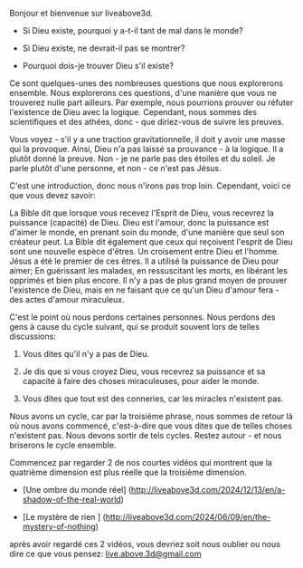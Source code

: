 Bonjour et bienvenue sur liveabove3d.

- Si Dieu existe, pourquoi y a-t-il tant de mal dans le monde?

- Si Dieu existe, ne devrait-il pas se montrer?

- Pourquoi dois-je trouver Dieu s'il existe?

Ce sont quelques-unes des nombreuses questions que nous explorerons ensemble. Nous explorerons ces questions, d'une manière que vous ne trouverez nulle part ailleurs. Par exemple, nous pourrions prouver ou réfuter l'existence de Dieu avec la logique. Cependant, nous sommes des scientifiques et des athées, donc - que diriez-vous de suivre les preuves.

Vous voyez - s'il y a une traction gravitationnelle, il doit y avoir une masse qui la provoque. Ainsi, Dieu n'a pas laissé sa prouvance - à la logique. Il a plutôt donné la preuve. Non - je ne parle pas des étoiles et du soleil. Je parle plutôt d'une personne, et non - ce n'est pas Jésus.

C'est une introduction, donc nous n'irons pas trop loin. Cependant, voici ce que vous devez savoir:

La Bible dit que lorsque vous recevez l'Esprit de Dieu, vous recevrez la puissance (capacité) de Dieu. Dieu est l'amour, donc la puissance est d'aimer le monde, en prenant soin du monde, d'une manière que seul son créateur peut. La Bible dit également que ceux qui reçoivent l'esprit de Dieu sont une nouvelle espèce d'êtres. Un croisement entre Dieu et l'homme. Jésus a été le premier de ces êtres. Il a utilisé la puissance de Dieu pour aimer; En guérissant les malades, en ressuscitant les morts, en libérant les opprimés et bien plus encore. Il n'y a pas de plus grand moyen de prouver l'existence de Dieu, mais en ne faisant que ce qu'un Dieu d'amour fera - des actes d'amour miraculeux.

C'est le point où nous perdons certaines personnes. Nous perdons des gens à cause du cycle suivant, qui se produit souvent lors de telles discussions:

1. Vous dites qu'il n'y a pas de Dieu.

2. Je dis que si vous croyez Dieu, vous recevrez sa puissance et sa capacité à faire des choses miraculeuses, pour aider le monde.

3. Vous dites que tout est des conneries, car les miracles n'existent pas.

Nous avons un cycle, car par la troisième phrase, nous sommes de retour là où nous avons commencé, c'est-à-dire que vous dites que de telles choses n'existent pas. Nous devons sortir de tels cycles. Restez autour - et nous briserons le cycle ensemble.

Commencez par regarder 2 de nos courtes vidéos qui montrent que la quatrième dimension est plus réelle que la troisième dimension.

- [Une ombre du monde réel] (http://liveabove3d.com/2024/12/13/en/a-shadow-of-the-real-world)

- [Le ​​mystère de rien ] (http://liveabove3d.com/2024/06/09/en/the-mystery-of-nothing)

après avoir regardé ces 2 vidéos, vous devriez soit nous oublier ou nous dire ce que vous pensez: live.above.3d@gmail.com



